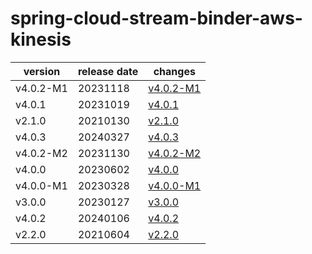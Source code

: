 # spring-cloud-stream-binder-aws-kinesis

|  version  | release date |               changes                |
|-----------|--------------|--------------------------------------|
| v4.0.2-M1 | 20231118     | [v4.0.2-M1](./v4.0.2-M1-20231118.md) |
| v4.0.1    | 20231019     | [v4.0.1](./v4.0.1-20231019.md)       |
| v2.1.0    | 20210130     | [v2.1.0](./v2.1.0-20210130.md)       |
| v4.0.3    | 20240327     | [v4.0.3](./v4.0.3-20240327.md)       |
| v4.0.2-M2 | 20231130     | [v4.0.2-M2](./v4.0.2-M2-20231130.md) |
| v4.0.0    | 20230602     | [v4.0.0](./v4.0.0-20230602.md)       |
| v4.0.0-M1 | 20230328     | [v4.0.0-M1](./v4.0.0-M1-20230328.md) |
| v3.0.0    | 20230127     | [v3.0.0](./v3.0.0-20230127.md)       |
| v4.0.2    | 20240106     | [v4.0.2](./v4.0.2-20240106.md)       |
| v2.2.0    | 20210604     | [v2.2.0](./v2.2.0-20210604.md)       |

